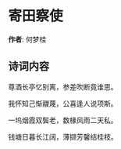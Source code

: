 # 寄田察使

**作者**: 何梦桂

## 诗词内容

尊酒长亭忆别离，参差吹断竟谁思。

我怀知己惭鬷蔑，公喜逢人说项斯。

一坞烟霞双鬓老，数椽风雨二天私。

钱塘日暮长江阔，薄撷芳馨结桂枝。

